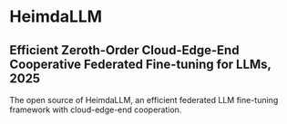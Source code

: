 # HeimdaLLM
## Efficient Zeroth-Order Cloud-Edge-End Cooperative Federated Fine-tuning for LLMs, 2025
The open source of HeimdaLLM, an efficient federated LLM fine-tuning framework with cloud-edge-end cooperation.
